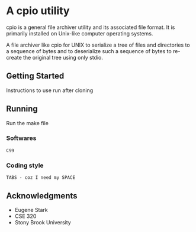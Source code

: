# A cpio utility

cpio is a general file archiver utility and its associated file format. It is primarily installed on Unix-like computer operating systems.  

A file archiver like cpio for UNIX to serialize a tree of files and directories to a sequence of bytes and to deserialize such a sequence of bytes to re-create the original tree using only stdio.

## Getting Started

Instructions to use run after cloning

## Running

Run the make file

### Softwares

```
C99
```

### Coding style

```
TABS - coz I need my SPACE
```

## Acknowledgments

- Eugene Stark 
- CSE 320
- Stony Brook University
